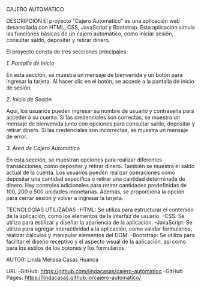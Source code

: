 CAJERO AUTOMÁTICO

DESCRIPCIÓN
El proyecto "Cajero Automático" es una aplicación web desarrollada con HTML, CSS, JavaScript y Bootstrap. Esta aplicación simula las funciones básicas de un cajero automático, como iniciar sesión, consultar saldo, depositar y retirar dinero.

El proyecto consta de tres secciones principales:

*1. Pantalla de Inicio*

En esta sección, se muestra un mensaje de bienvenida y un botón para ingresar la tarjeta. Al hacer clic en el botón, se accede a la pantalla de inicio de sesión.

*2. Inicio de Sesión*

Aquí, los usuarios pueden ingresar su nombre de usuario y contraseña para acceder a su cuenta. Si las credenciales son correctas, se muestra un mensaje de bienvenida junto con opciones para consultar saldo, depositar y retirar dinero. Si las credenciales son incorrectas, se muestra un mensaje de error.

*3. Área de Cajero Automático*

En esta sección, se muestran opciones para realizar diferentes transacciones, como depositar y retirar dinero. También se muestra el saldo actual de la cuenta. Los usuarios pueden realizar operaciones como depositar una cantidad específica o retirar una cantidad determinada de dinero. Hay controles adicionales para retirar cantidades predefinidas de 100, 200 o 500 unidades monetarias. Además, se proporciona la opción para cerrar sesión y volver a ingresar la tarjeta.

TECNOLOGÍAS UTILIZADAS
-HTML: Se utiliza para estructurar el contenido de la aplicación, como los elementos de la interfaz de usuario.
-CSS: Se utiliza para estilizar y diseñar la apariencia de la aplicación.
-JavaScript: Se utiliza para agregar interactividad a la aplicación, como validar formularios, realizar cálculos y manipular elementos del DOM.
-Bootstrap: Se utiliza para facilitar el diseño receptivo y el aspecto visual de la aplicación, así como para los estilos de los botones y los formularios.

AUTOR: 
Linda Melissa Casas Huanca

URL
-GitHub: https://github.com/lindacasas/cajero-automatico
-GitHub Pages: https://lindacasas.github.io/cajero-automatico/

